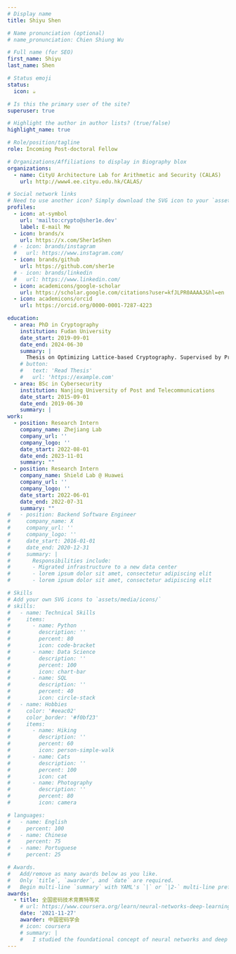```yaml
---
# Display name
title: Shiyu Shen

# Name pronunciation (optional)
# name_pronunciation: Chien Shiung Wu

# Full name (for SEO)
first_name: Shiyu
last_name: Shen

# Status emoji
status:
  icon: ☕️

# Is this the primary user of the site?
superuser: true

# Highlight the author in author lists? (true/false)
highlight_name: true

# Role/position/tagline
role: Incoming Post-doctoral Fellow

# Organizations/Affiliations to display in Biography blox
organizations:
  - name: CityU Architecture Lab for Arithmetic and Security (CALAS)
    url: http://www4.ee.cityu.edu.hk/CALAS/

# Social network links
# Need to use another icon? Simply download the SVG icon to your `assets/media/icons/` folder.
profiles:
  - icon: at-symbol
    url: 'mailto:crypto@sher1e.dev'
    label: E-mail Me
  - icon: brands/x
    url: https://x.com/Sher1eShen
  # - icon: brands/instagram
  #   url: https://www.instagram.com/
  - icon: brands/github
    url: https://github.com/sher1e
  # - icon: brands/linkedin
  #   url: https://www.linkedin.com/
  - icon: academicons/google-scholar
    url: https://scholar.google.com/citations?user=kfJLPR0AAAAJ&hl=en
  - icon: academicons/orcid
    url: https://orcid.org/0000-0001-7287-4223

education:
  - area: PhD in Cryptography
    institution: Fudan University
    date_start: 2019-09-01
    date_end: 2024-06-30
    summary: |
      Thesis on Optimizing Lattice-based Cryptography. Supervised by Prof. Yunlei Zhao.
    # button:
    #   text: 'Read Thesis'
    #   url: 'https://example.com'
  - area: BSc in Cybersecurity
    institution: Nanjing University of Post and Telecommunications
    date_start: 2015-09-01
    date_end: 2019-06-30
    summary: |
work:
  - position: Research Intern
    company_name: Zhejiang Lab
    company_url: ''
    company_logo: ''
    date_start: 2022-08-01
    date_end: 2023-11-01
    summary: ""
  - position: Research Intern
    company_name: Shield Lab @ Huawei
    company_url: ''
    company_logo: ''
    date_start: 2022-06-01
    date_end: 2022-07-31
    summary: ""
#   - position: Backend Software Engineer
#     company_name: X
#     company_url: ''
#     company_logo: ''
#     date_start: 2016-01-01
#     date_end: 2020-12-31
#     summary: |
#       Responsibilities include:
#       - Migrated infrastructure to a new data center
#       - lorem ipsum dolor sit amet, consectetur adipiscing elit
#       - lorem ipsum dolor sit amet, consectetur adipiscing elit

# Skills
# Add your own SVG icons to `assets/media/icons/`
# skills:
#   - name: Technical Skills
#     items:
#       - name: Python
#         description: ''
#         percent: 80
#         icon: code-bracket
#       - name: Data Science
#         description: ''
#         percent: 100
#         icon: chart-bar
#       - name: SQL
#         description: ''
#         percent: 40
#         icon: circle-stack
#   - name: Hobbies
#     color: '#eeac02'
#     color_border: '#f0bf23'
#     items:
#       - name: Hiking
#         description: ''
#         percent: 60
#         icon: person-simple-walk
#       - name: Cats
#         description: ''
#         percent: 100
#         icon: cat
#       - name: Photography
#         description: ''
#         percent: 80
#         icon: camera

# languages:
#   - name: English
#     percent: 100
#   - name: Chinese
#     percent: 75
#   - name: Portuguese
#     percent: 25

# Awards.
#   Add/remove as many awards below as you like.
#   Only `title`, `awarder`, and `date` are required.
#   Begin multi-line `summary` with YAML's `|` or `|2-` multi-line prefix and indent 2 spaces below.
awards:
  - title: 全国密码技术竞赛特等奖
    # url: https://www.coursera.org/learn/neural-networks-deep-learning
    date: '2021-11-27'
    awarder: 中国密码学会
    # icon: coursera
    # summary: |
    #   I studied the foundational concept of neural networks and deep learning. By the end, I was familiar with the significant technological trends driving the rise of deep learning; build, train, and apply fully connected deep neural networks; implement efficient (vectorized) neural networks; identify key parameters in a neural network’s architecture; and apply deep learning to your own applications.
---
```

